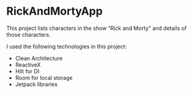 # RickAndMortyApp

This project lists characters in the show “Rick and Morty” and details of those characters.

I used the following technologies in this project:
  - Clean Architecture
  - ReactiveX
  - Hilt for DI
  - Room for local storage
  - Jetpack libraries 
